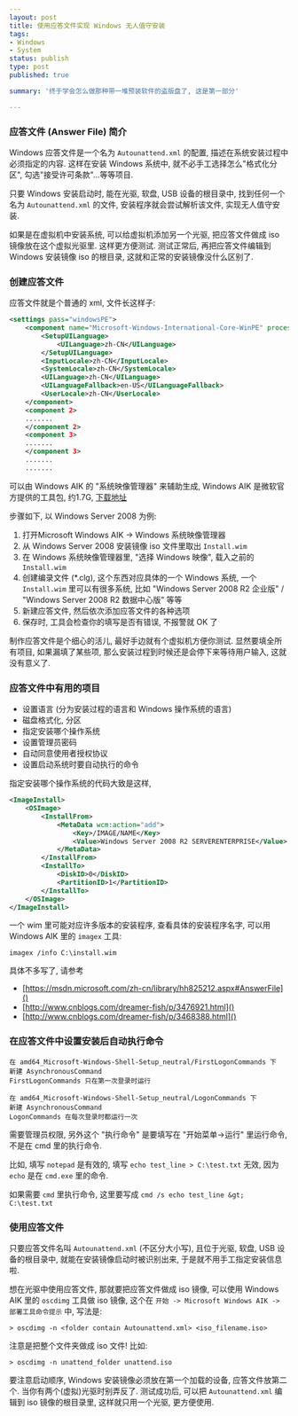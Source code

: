 ```yaml
---
layout: post
title: 使用应答文件实现 Windows 无人值守安装
tags:
- Windows
- System
status: publish
type: post
published: true

summary: '终于学会怎么做那种带一堆预装软件的盗版盘了, 这是第一部分'

---
```



### 应答文件 (Answer File) 简介

Windows 应答文件是一个名为 `Autounattend.xml` 的配置, 描述在系统安装过程中必须指定的内容. 这样在安装 Windows 系统中, 就不必手工选择怎么"格式化分区", 勾选"接受许可条款"...等等项目.

只要 Windows 安装启动时, 能在光驱, 软盘, USB 设备的根目录中, 找到任何一个名为 `Autounattend.xml` 的文件, 安装程序就会尝试解析该文件, 实现无人值守安装. 

如果是在虚拟机中安装系统, 可以给虚拟机添加另一个光驱, 把应答文件做成 iso 镜像放在这个虚拟光驱里. 这样更方便测试. 测试正常后, 再把应答文件编辑到 Windows 安装镜像 iso 的根目录, 这就和正常的安装镜像没什么区别了.


### 创建应答文件


应答文件就是个普通的 xml, 文件长这样子:

```xml
<settings pass="windowsPE">
    <component name="Microsoft-Windows-International-Core-WinPE" processorArchitecture="amd64" publicKeyToken="31bf3856ad364e35" language="neutral" versionScope="nonSxS" xmlns:wcm="http://schemas.microsoft.com/WMIConfig/2002/State" xmlns:xsi="http://www.w3.org/2001/XMLSchema-instance">
        <SetupUILanguage>
            <UILanguage>zh-CN</UILanguage>
        </SetupUILanguage>
        <InputLocale>zh-CN</InputLocale>
        <SystemLocale>zh-CN</SystemLocale>
        <UILanguage>zh-CN</UILanguage>
        <UILanguageFallback>en-US</UILanguageFallback>
        <UserLocale>zh-CN</UserLocale>
    </component>
    <component 2>
    .......
    </component 2>
    <component 3>
    .......
    </component 3>
    .......
    .......
```

可以由 Windows AIK 的 "系统映像管理器" 来辅助生成, Windows AIK 是微软官方提供的工具包, 约1.7G, [下载地址](https://www.microsoft.com/en-us/download/details.aspx?id=5753)

步骤如下, 以 Windows Server 2008 为例:

1. 打开Microsoft Windows AIK -> Windows 系统映像管理器
2. 从 Windows Server 2008 安装镜像 iso 文件里取出 `Install.wim`
3. 在 Windows 系统映像管理器里, "选择 Windows 映像", 载入之前的 `Install.wim`
4. 创建编录文件 (*.clg), 这个东西对应具体的一个 Windows 系统, 一个 `Install.wim` 里可以有很多系统, 比如 "Windows Server 2008 R2 企业版" / "Windows Server 2008 R2 数据中心版" 等等
5. 新建应答文件, 然后依次添加应答文件的各种选项
6. 保存时, 工具会检查你的填写是否有错误, 不报警就 OK 了

制作应答文件是个细心的活儿, 最好手边就有个虚拟机方便你测试. 显然要填全所有项目, 如果漏填了某些项, 那么安装过程到时候还是会停下来等待用户输入, 这就没有意义了. 


### 应答文件中有用的项目

- 设置语言 (分为安装过程的语言和 Windows 操作系统的语言)
- 磁盘格式化, 分区
- 指定安装哪个操作系统
- 设置管理员密码
- 自动同意使用者授权协议
- 设置启动系统时要自动执行的命令

指定安装哪个操作系统的代码大致是这样, 

```xml
<ImageInstall>
    <OSImage>
        <InstallFrom>
            <MetaData wcm:action="add">
                <Key>/IMAGE/NAME</Key>
                <Value>Windows Server 2008 R2 SERVERENTERPRISE</Value>
            </MetaData>
        </InstallFrom>
        <InstallTo>
            <DiskID>0</DiskID>
            <PartitionID>1</PartitionID>
        </InstallTo>
    </OSImage>
</ImageInstall>
```

一个 wim 里可能对应许多版本的安装程序, 查看具体的安装程序名字,  可以用 Windows AIK 里的 `imagex` 工具:

    imagex /info C:\install.wim 


具体不多写了, 请参考

- [https://msdn.microsoft.com/zh-cn/library/hh825212.aspx#AnswerFile]()
- [http://www.cnblogs.com/dreamer-fish/p/3476921.html]()
- [http://www.cnblogs.com/dreamer-fish/p/3468388.html]()


### 在应答文件中设置安装后自动执行命令

    在 amd64_Microsoft-Windows-Shell-Setup_neutral/FirstLogonCommands 下
    新建 AsynchronousCommand
    FirstLogonCommands 只在第一次登录时运行
    
    在 amd64_Microsoft-Windows-Shell-Setup_neutral/LogonCommands 下
    新建 AsynchronousCommand
    LogonCommands 在每次登录时都运行一次

需要管理员权限, 另外这个 "执行命令" 是要填写在 "开始菜单->运行" 里运行命令, 不是在 cmd 里的执行命令. 

比如, 填写 `notepad` 是有效的, 填写 `echo test_line > C:\test.txt` 无效, 因为 `echo` 是在 `cmd.exe` 里的命令.

如果需要 `cmd` 里执行命令, 这里要写成 `cmd /s echo test_line &gt; C:\test.txt`


### 使用应答文件

只要应答文件名叫 `Autounattend.xml` (不区分大小写), 且位于光驱, 软盘, USB 设备的根目录中, 就能在安装镜像启动时被识别出来, 于是就不用手工指定安装信息啦. 

想在光驱中使用应答文件, 那就要把应答文件做成 iso 镜像, 可以使用 Windows AIK 里的 `oscdimg` 工具做 iso 镜像, 这个在 `开始 -> Microsoft Windows AIK -> 部署工具命令提示` 中, 写法是:

    > oscdimg -n <folder contain Autounattend.xml> <iso_filename.iso>

注意是把整个文件夹做成 iso 文件! 比如:

    > oscdimg -n unattend_folder unattend.iso

要注意启动顺序, Windows 安装镜像必须放在第一个加载的设备, 应答文件放第二个. 当你有两个(虚拟)光驱时别弄反了. 测试成功后, 可以把 `Autounattend.xml` 编辑到 iso 镜像的根目录里, 这样就只用一个光驱, 更方便使用.





